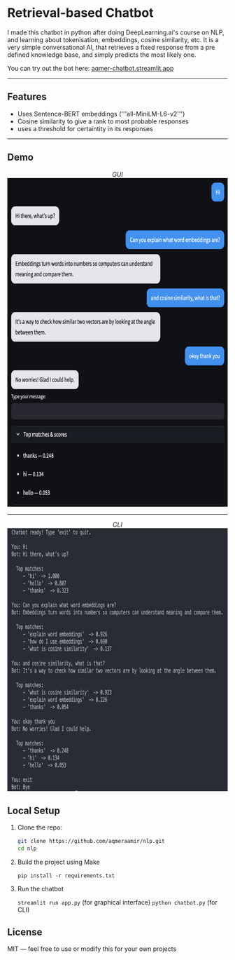# Retrieval-based Chatbot 

I made this chatbot in python after doing DeepLearning.ai's course on NLP, and learning about tokenisation, embeddings, cosine similarity, etc.
It is a very simple conversational AI, that retrieves a fixed response from a pre defined knowledge base, and simply predicts the most likely one.

You can try out the bot here: [aqmer-chatbot.streamlit.app](https://aqmer-chatbot.streamlit.app)

---

## Features

- Uses Sentence-BERT embeddings ('''all-MiniLM-L6-v2''')
- Cosine similarity to give a rank to most probable responses
- uses a threshold for certaintity in its responses

---

## Demo
<div align="center">
<i>GUI</i>
<img src="https://github.com/aqmeraamir/NLP/blob/main/images/gui_demo.png" width=890 height=750></img>
</br>
</div>

---

<div align="center">
<i>CLI</i>
<img src="https://github.com/aqmeraamir/NLP/blob/main/images/cli_demo.png" width=890 height=600></img>
</div>


## Local Setup

1. Clone the repo:
   ```bash
   git clone https://github.com/aqmeraamir/nlp.git
   cd nlp
   ```

2. Build the project using Make
    ```
    pip install -r requirements.txt
    ```


3. Run the chatbot

    ``` streamlit run app.py ``` (for graphical interface)
    ``` python chatbot.py ``` (for CLI)





## License
MIT — feel free to use or modify this for your own projects